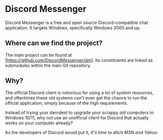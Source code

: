 # Discord Messenger

Discord Messenger is a free and open source Discord-compatible chat application. It targets Windows,
specifically Windows 2000 and up.

## Where can we find the project?

The main project can be found at [https://github.com/DiscordMessenger/dm]. Its constituents are
linked as submodules within the main Git repository.

## Why?

The official Discord client is notorious for using a lot of system resources, and oftentimes these
old systems can't even get the chance to run the official application, simply because of the high
requirements.

Instead of trying your darndest to upgrade your scrappy old computers to Windows 10/11, why not
use an unofficial client for Discord that actually works on your computer already?

As the developers of Discord would put it, *It's time to ditch MSN and Yahoo.*
